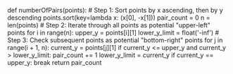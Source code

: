 def numberOfPairs(points):
    # Step 1: Sort points by x ascending, then by y descending
    points.sort(key=lambda x: (x[0], -x[1]))
    pair_count = 0
    n = len(points)
    # Step 2: Iterate through all points as potential "upper-left" points
    for i in range(n):
        upper_y = points[i][1]
        lower_y_limit = float('-inf')
        # Step 3: Check subsequent points as potential "bottom-right" points
        for j in range(i + 1, n):
            current_y = points[j][1]
            if current_y <= upper_y and current_y > lower_y_limit:
                pair_count += 1
                lower_y_limit = current_y
                if current_y == upper_y:
                    break
    return pair_count